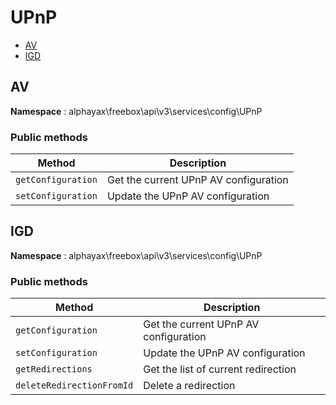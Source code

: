 # UPnP

- [AV](UPnP.md#AV)
- [IGD](UPnP.md#IGD)


<a name="AV"></a>
## AV

**Namespace**  : alphayax\freebox\api\v3\services\config\UPnP

### Public methods

| Method | Description |
|---|---|
| `getConfiguration` | Get the current UPnP AV configuration | 
| `setConfiguration` | Update the UPnP AV configuration | 

<a name="IGD"></a>
## IGD

**Namespace**  : alphayax\freebox\api\v3\services\config\UPnP

### Public methods

| Method | Description |
|---|---|
| `getConfiguration` | Get the current UPnP AV configuration | 
| `setConfiguration` | Update the UPnP AV configuration | 
| `getRedirections` | Get the list of current redirection | 
| `deleteRedirectionFromId` | Delete a redirection | 
